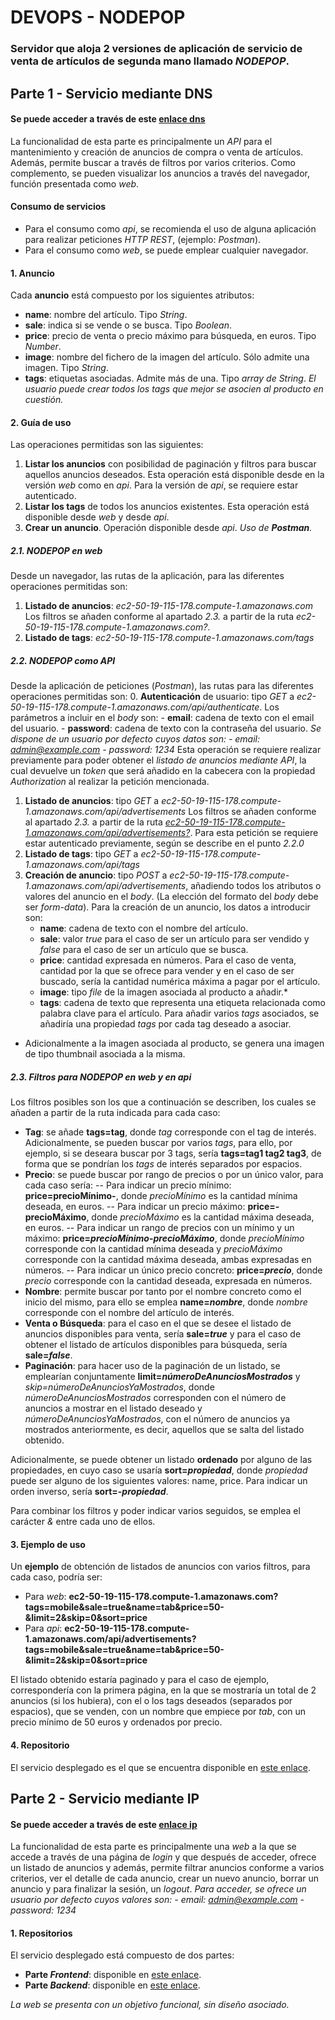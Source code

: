 # **DEVOPS - NODEPOP**

### Servidor que aloja 2 versiones de aplicación de servicio de venta de artículos de segunda mano llamado ***NODEPOP***.


## **Parte 1** - Servicio mediante **DNS**

#### **Se puede acceder a través de este [enlace dns](ec2-50-19-115-178.compute-1.amazonaws.com)**

La funcionalidad de esta parte es principalmente un *API* para el mantenimiento y creación de anuncios de compra o venta de artículos. Además, permite buscar a través de filtros por varios criterios. Como complemento, se pueden visualizar los anuncios a través del navegador, función presentada como *web*.

#### **Consumo de servicios**
- Para el consumo como *api*, se recomienda el uso de alguna aplicación para realizar peticiones *HTTP REST*, (ejemplo: *Postman*).
- Para el consumo como *web*, se puede emplear cualquier navegador. 

#### **1. Anuncio**
Cada **anuncio** está compuesto por los siguientes atributos:
- **name**: nombre del artículo. Tipo *String*.
- **sale**: indica si se vende o se busca. Tipo *Boolean*.
- **price**: precio de venta o precio máximo para búsqueda, en euros. Tipo *Number*.
- **image**: nombre del fichero de la imagen del artículo. Sólo admite una imagen. Tipo *String*.
- **tags**: etiquetas asociadas. Admite más de una. Tipo *array de String*.
*El usuario puede crear todos los tags que mejor se asocien al producto en cuestión.*  

#### **2. Guía de uso**
Las operaciones permitidas son las siguientes:
1. **Listar los anuncios** con posibilidad de paginación y filtros para buscar aquellos anuncios deseados. 
    Esta operación está disponible desde en la versión *web* como en *api*. Para la versión de *api*, se requiere estar autenticado.
2. **Listar los tags** de todos los anuncios existentes. Esta operación está disponible desde *web* y desde *api*.
3. **Crear un anuncio**. Operación disponible desde *api*. *Uso de **Postman**.*

##### **2.1. **NODEPOP** en **web****
Desde un navegador, las rutas de la aplicación, para las diferentes operaciones permitidas son:
1. **Listado de anuncios**: *ec2-50-19-115-178.compute-1.amazonaws.com*
    Los filtros se añaden conforme al apartado *2.3.* a partir de la ruta *ec2-50-19-115-178.compute-1.amazonaws.com?*.
2. **Listado de tags**: *ec2-50-19-115-178.compute-1.amazonaws.com/tags*

##### **2.2. **NODEPOP** como **API****
Desde la aplicación de peticiones (*Postman*), las rutas para las diferentes operaciones permitidas son:
0. **Autenticación** de usuario: tipo *GET* a *ec2-50-19-115-178.compute-1.amazonaws.com/api/authenticate*.
    Los parámetros a incluir en el *body* son:
    - **email**: cadena de texto con el email del usuario.
    - **password**: cadena de texto con la contraseña del usuario. 
    *Se dispone de un usuario por defecto cuyos datos son:*
    *- email: admin@example.com*
    *- password: 1234*
    Esta operación se requiere realizar previamente para poder obtener el *listado de anuncios mediante API*, la cual devuelve un *token* que será añadido en la cabecera con la propiedad *Authorization* al realizar la petición mencionada.
1. **Listado de anuncios**: tipo *GET* a *ec2-50-19-115-178.compute-1.amazonaws.com/api/advertisements*
    Los filtros se añaden conforme al apartado *2.3.* a partir de la ruta *[ec2-50-19-115-178.compute-1.amazonaws.com/api/advertisements?](ec2-50-19-115-178.compute-1.amazonaws.com/api/advertisements?)*.
    Para esta petición se requiere estar autenticado previamente, según se describe en el punto *2.2.0*
2. **Listado de tags**: tipo *GET* a *ec2-50-19-115-178.compute-1.amazonaws.com/api/tags*
3. **Creación de anuncio**: tipo *POST* a *ec2-50-19-115-178.compute-1.amazonaws.com/api/advertisements*, añadiendo todos 
    los atributos o valores del anuncio en el *body*. (La elección del formato del *body* debe ser *form-data*).
    Para la creación de un anuncio, los datos a introducir son: 
    - **name**: cadena de texto con el nombre del artículo.
    - **sale**: valor *true* para el caso de ser un artículo para ser vendido y *false* para el caso de ser un artículo que se busca.
    - **price**: cantidad expresada en números. Para el caso de venta, cantidad por la que se ofrece para vender y en el caso de ser buscado, sería la cantidad numérica máxima a pagar por el artículo.
    - **image**: tipo *file* de la imagen asociada al producto a añadir.*
    - **tags**: cadena de texto que representa una etiqueta relacionada como palabra clave para el artículo. Para añadir varios *tags* asociados, se añadiría una propiedad *tags* por cada tag deseado a asociar.

* Adicionalmente a la imagen asociada al producto, se genera una imagen de tipo thumbnail asociada a la misma.

##### **2.3. Filtros para **NODEPOP** en *web* y en *api***
Los filtros posibles son los que a continuación se describen, los cuales se añaden a partir de la ruta indicada para cada caso:
- **Tag**: se añade **tags=tag**, donde *tag* corresponde con el tag de interés.
    Adicionalmente, se pueden buscar por varios *tags*, para ello, por ejemplo, si se deseara buscar por 3 tags, sería **tags=tag1 tag2 tag3**, de forma que se pondrían los *tags* de interés separados por espacios.    
- **Precio**: se puede buscar por rango de precios o por un único valor, para cada caso sería:
    -- Para indicar un precio mínimo: **price=precioMínimo-**, donde *precioMínimo* es la cantidad mínima deseada, en euros.
    -- Para indicar un precio máximo: **price=-precioMáximo**, donde *precioMáximo* es la cantidad máxima deseada, en euros.
    -- Para indicar un rango de precios con un mínimo y un máximo: **price=*precioMínimo*-*precioMáximo***, donde *precioMínimo* corresponde con la cantidad mínima deseada y *precioMáximo* corresponde con la cantidad máxima deseada, ambas expresadas en números.
    -- Para indicar un único precio concreto: **price=*precio***, donde *precio* corresponde con la cantidad deseada, expresada en números.
- **Nombre**: permite buscar por tanto por el nombre concreto como el inicio del mismo, para ello se emplea **name=*nombre***, donde *nombre* corresponde con el nombre del artículo de interés.
- **Venta o Búsqueda**: para el caso en el que se desee el listado de anuncios disponibles para venta, sería **sale=*true*** y para el caso de obtener el listado de artículos disponibles para búsqueda, sería **sale=*false***.
- **Paginación**: para hacer uso de la paginación de un listado, se emplearían conjuntamente **limit=*númeroDeAnunciosMostrados*** y *skip=númeroDeAnunciosYaMostrados*, donde *númeroDeAnunciosMostrados* corresponden con el número de anuncios a mostrar en el listado deseado y *númeroDeAnunciosYaMostrados*, con el número de anuncios ya mostrados anteriormente, es decir, aquellos que se salta del listado obtenido.

Adicionalmente, se puede obtener un listado **ordenado** por alguno de las propiedades, en cuyo caso se usaría **sort=*propiedad***, donde *propiedad* puede ser alguno de los siguientes valores: name, price. Para indicar un orden inverso, sería **sort=-*propiedad***.

Para combinar los filtros y poder indicar varios seguidos, se emplea el carácter *&* entre cada uno de ellos.

#### **3. Ejemplo de uso**
Un **ejemplo** de obtención de listados de anuncios con varios filtros, para cada caso, podría ser:
- Para *web*: **ec2-50-19-115-178.compute-1.amazonaws.com?tags=mobile&sale=true&name=tab&price=50-&limit=2&skip=0&sort=price**
- Para *api*: **ec2-50-19-115-178.compute-1.amazonaws.com/api/advertisements?tags=mobile&sale=true&name=tab&price=50-&limit=2&skip=0&sort=price**

El listado obtenido estaría paginado y para el caso de ejemplo, correspondería con la primera página, en la que se mostraría un total de 2 anuncios (si los hubiera), con el o los tags deseados (separados por espacios), que se venden, con un nombre que empiece por *tab*, con un precio mínimo de 50 euros y ordenados por precio.

#### **4. Repositorio**
El servicio desplegado es el que se encuentra disponible en [este enlace](github.com/ainacarin/nodepop-pro).


## **Parte 2** - Servicio mediante **IP**

#### **Se puede acceder a través de este [enlace ip](50.19.115.178)**

La funcionalidad de esta parte es principalmente una *web* a la que se accede a través de una página de *login* y que después de acceder, ofrece un listado de anuncios y además, permite filtrar anuncios conforme a varios criterios, ver el detalle de cada anuncio, crear un nuevo anuncio, borrar un anuncio y para finalizar la sesión, un *logout*.
*Para acceder, se ofrece un usuario por defecto cuyos valores son:*
*- email: admin@example.com*
*- password: 1234* 

#### **1. Repositorios**
El servicio desplegado está compuesto de dos partes:
- **Parte *Frontend***: disponible en [este enlace](github.com/davidjj76/nodepop-react/tree/redux).
- **Parte *Backend***: disponible en [este enlace](github.com/davidjj76/nodepop-api).

*La web se presenta con un objetivo funcional, sin diseño asociado.*
